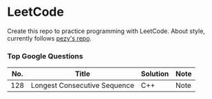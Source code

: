 # LeetCode

Create this repo to practice programming with LeetCode.
About style, currently follows [pezy's repo](https://github.com/pezy/LeetCode).

### Top Google Questions

|No.|Title|Solution|Note|
|---|-----|--------|----|
|128|Longest Consecutive Sequence|C++|Note|
